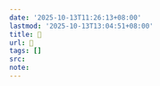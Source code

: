 ```yaml
---
date: '2025-10-13T11:26:13+08:00'
lastmod: '2025-10-13T13:04:51+08:00'
title: 󰎦
url: 󰎦
tags: []
src:
note:
---
```

